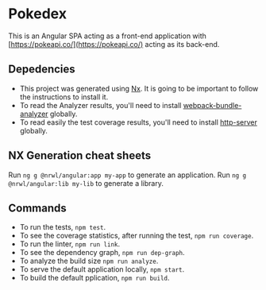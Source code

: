 

# Pokedex

This is an Angular SPA acting as a front-end application with [https://pokeapi.co/](https://pokeapi.co/) acting as its back-end.

## Depedencies

* This project was generated using [Nx](https://nx.dev). It is going to be important to follow the instructions to install it.
* To read the Analyzer results, you'll need to install [webpack-bundle-analyzer](https://www.npmjs.com/package/webpack-bundle-analyzer) globally.
* To read easily the test coverage results, you'll need to install [http-server](https://www.npmjs.com/package/http-server) globally.

## NX Generation cheat sheets

Run `ng g @nrwl/angular:app my-app` to generate an application.
Run `ng g @nrwl/angular:lib my-lib` to generate a library.

## Commands

* To run the tests, `npm test`.
* To see the coverage statistics, after running the test, `npm run coverage`.
* To run the linter, `npm run link`.
* To see the dependency graph, `npm run dep-graph`.
* To analyze the build size `npm run analyze`.
* To serve the default application locally, `npm start`.
* To build the default pplication, `npm run build`.
